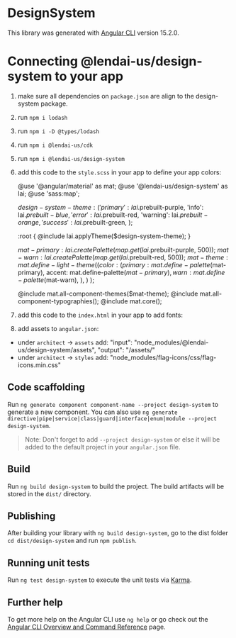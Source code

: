 # DesignSystem

This library was generated with [Angular CLI](https://github.com/angular/angular-cli) version 15.2.0.

# Connecting @lendai-us/design-system to your app

1. make sure all dependencies on `package.json` are align to the design-system package.
2. run `npm i lodash`
3. run `npm i -D @types/lodash`
4. run `npm i @lendai-us/cdk`
5. run `npm i @lendai-us/design-system`
6. add this code to the `style.scss` in your app to define your app colors:

   @use '@angular/material' as mat;
   @use '@lendai-us/design-system' as lai;
   @use 'sass:map';

      $design-system-theme: (
        'primary': lai.$prebuilt-purple,
        'info': lai.$prebuilt-blue,
        'error': lai.$prebuilt-red,
        'warning': lai.$prebuilt-orange,
        'success': lai.$prebuilt-green,
      );

      :root {
      @include lai.applyTheme($design-system-theme);
      }

      $mat-primary: lai.createPalette(map.get(lai.$prebuilt-purple, 500));
      $mat-warn: lai.createPalette(map.get(lai.$prebuilt-red, 500));
      $mat-theme: mat.define-light-theme(
        (
          color: (
            primary: mat.define-palette($mat-primary),
            accent: mat.define-palette($mat-primary),
            warn: mat.define-palette($mat-warn),
          ),
        )
      );

      @include mat.all-component-themes($mat-theme);
      @include mat.all-component-typographies();
      @include mat.core();

7. add this code to the `index.html` in your app to add fonts:

  <link rel="preconnect" href="https://fonts.gstatic.com" />
  <link
      href="https://fonts.googleapis.com/css2?family=Poppins:wght@400;600;700&display=swap"
      rel="stylesheet"/>

8. add assets to `angular.json`:
  - under `architect` -> `assets` add:
    "input": "node_modules/@lendai-us/design-system/assets",
    "output": "/assets/"
  - under `architect` -> `styles` add:
    "node_modules/flag-icons/css/flag-icons.min.css"

## Code scaffolding

Run `ng generate component component-name --project design-system` to generate a new component. You can also use `ng generate directive|pipe|service|class|guard|interface|enum|module --project design-system`.
> Note: Don't forget to add `--project design-system` or else it will be added to the default project in your `angular.json` file. 

## Build

Run `ng build design-system` to build the project. The build artifacts will be stored in the `dist/` directory.

## Publishing

After building your library with `ng build design-system`, go to the dist folder `cd dist/design-system` and run `npm publish`.

## Running unit tests

Run `ng test design-system` to execute the unit tests via [Karma](https://karma-runner.github.io).

## Further help

To get more help on the Angular CLI use `ng help` or go check out the [Angular CLI Overview and Command Reference](https://angular.io/cli) page.
